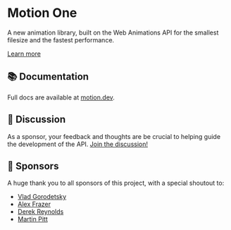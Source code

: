 # Motion One

A new animation library, built on the Web Animations API for the smallest filesize and the fastest performance.

[Learn more](https://motion.dev)

## 📚 Documentation

Full docs are available at [motion.dev](https://motion.dev).

## 💬 Discussion

As a sponsor, your feedback and thoughts are be crucial to helping guide the development of the API. [Join the discussion!](https://github.com/motiondivision/motion/discussions)

## 🙌 Sponsors

A huge thank you to all sponsors of this project, with a special shoutout to:

- [Vlad Gorodetsky](https://github.com/bai)
- [Alex Frazer](https://github.com/AlexFrazer)
- [Derek Reynolds](https://github.com/derekr)
- [Martin Pitt](https://github.com/Martin-Pitt)
